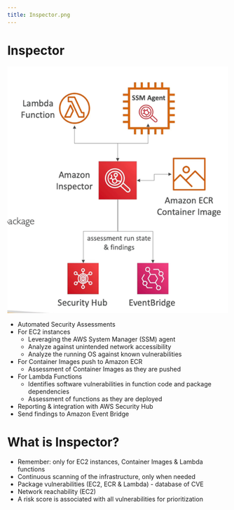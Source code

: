 ```yaml
---
title: Inspector.png
---
```

# Inspector
![Inspector](./Inspector.png)
- Automated Security Assessments
- For EC2 instances
    - Leveraging the AWS System Manager (SSM) agent 
    - Analyze against unintended network accessibility
    - Analyze the running OS against known vulnerabilities
- For Container Images push to Amazon ECR
    - Assessment of Container Images as they are pushed
- For Lambda Functions
    - Identifies software vulnerabilities in function code and package dependencies
    - Assessment of functions as they are deployed
- Reporting & integration with AWS Security Hub
- Send findings to Amazon Event Bridge

# What is Inspector?
- Remember: only for EC2 instances, Container Images & Lambda functions
- Continuous scanning of the infrastructure, only when needed
- Package vulnerabilities (EC2, ECR & Lambda) - database of CVE
- Network reachability (EC2)
- A risk score is associated with all vulnerabilities for prioritization